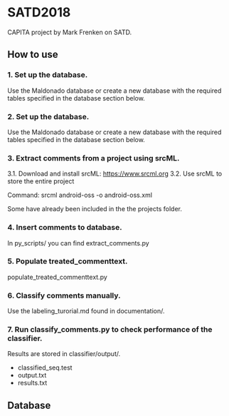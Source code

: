 # SATD2018
CAPITA project by Mark Frenken on SATD.

## How to use
### 1. Set up the database.
Use the Maldonado database or create a new database with the required tables specified in the database section below.
### 2. Set up the database.
Use the Maldonado database or create a new database with the required tables specified in the database section below.
### 3. Extract comments from a project using srcML.
3.1. Download and install srcML: https://www.srcml.org
3.2. Use srcML to store the entire project

Command: srcml android-oss -o android-oss.xml

Some have already been included in the the projects folder.
### 4. Insert comments to database.
In py_scripts/ you can find extract_comments.py
### 5. Populate treated_commenttext.
populate_treated_commenttext.py
### 6. Classify comments manually.
Use the labeling_turorial.md found in documentation/.
### 7. Run classify_comments.py to check performance of the classifier.
Results are stored in classifier/output/. 
- classified_seq.test
- output.txt
- results.txt

## Database
